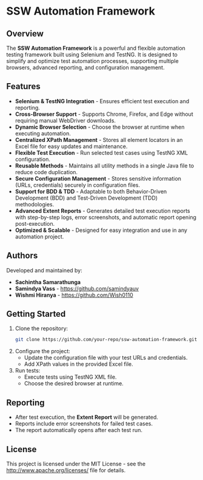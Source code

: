 # SSW Automation Framework

## Overview
The **SSW Automation Framework** is a powerful and flexible automation testing framework built using Selenium and TestNG. It is designed to simplify and optimize test automation processes, supporting multiple browsers, advanced reporting, and configuration management.

## Features
- **Selenium & TestNG Integration** - Ensures efficient test execution and reporting.
- **Cross-Browser Support** - Supports Chrome, Firefox, and Edge without requiring manual WebDriver downloads.
- **Dynamic Browser Selection** - Choose the browser at runtime when executing automation.
- **Centralized XPath Management** - Stores all element locators in an Excel file for easy updates and maintenance.
- **Flexible Test Execution** - Run selected test cases using TestNG XML configuration.
- **Reusable Methods** - Maintains all utility methods in a single Java file to reduce code duplication.
- **Secure Configuration Management** - Stores sensitive information (URLs, credentials) securely in configuration files.
- **Support for BDD & TDD** - Adaptable to both Behavior-Driven Development (BDD) and Test-Driven Development (TDD) methodologies.
- **Advanced Extent Reports** - Generates detailed test execution reports with step-by-step logs, error screenshots, and automatic report opening post-execution.
- **Optimized & Scalable** - Designed for easy integration and use in any automation project.

## Authors
Developed and maintained by:
- **Sachintha Samarathunga**
- **Samindya Vass** - https://github.com/samindyauv
- **Wishmi Hiranya** - https://github.com/Wish0110

## Getting Started
1. Clone the repository:
   ```sh
   git clone https://github.com/your-repo/ssw-automation-framework.git
   ```
2. Configure the project:
   - Update the configuration file with your test URLs and credentials.
   - Add XPath values in the provided Excel file.
3. Run tests:
   - Execute tests using TestNG XML file.
   - Choose the desired browser at runtime.

## Reporting
- After test execution, the **Extent Report** will be generated.
- Reports include error screenshots for failed test cases.
- The report automatically opens after each test run.

## License
This project is licensed under the MIT License - see the http://www.apache.org/licenses/ file for details.
